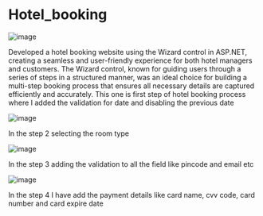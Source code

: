 # Hotel_booking
![image](https://github.com/user-attachments/assets/8d643b0d-6729-41a3-bbe6-2b6cfc57d527)
 
 Developed a hotel booking website using the Wizard control in ASP.NET, creating a seamless and user-friendly experience for both hotel managers and customers. The Wizard control, known for guiding users through a series of steps in a structured manner, was an ideal choice for building a multi-step booking process that ensures all necessary details are captured efficiently and accurately.
 This one is first step of hotel booking process where I added the validation for date and disabling the previous date

 ![image](https://github.com/user-attachments/assets/f42ccc2b-4495-4411-92c3-2eadf19df7e0)
 
 In the step 2 selecting the room type

![image](https://github.com/user-attachments/assets/033801ae-54ee-426e-b75a-716981dbfd93)
 
 In the step 3 adding the validation to all the field like pincode and email etc

![image](https://github.com/user-attachments/assets/786a9b7f-2a81-4ac5-887a-925b7caa0ac6)

 In the step 4 I have add the payment details like card name, cvv code, card number and card expire date  
